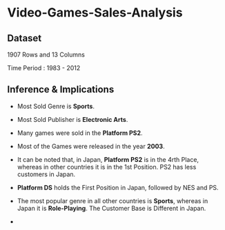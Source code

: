 # Video-Games-Sales-Analysis

## Dataset
1907 Rows and 13 Columns 

Time Period : 1983 - 2012

## Inference & Implications
 - Most Sold Genre is **Sports**.

 - Most Sold Publisher is **Electronic Arts**.

 - Many games were sold in the **Platform PS2**.

 -	Most of the Games were released in the year **2003**.

 - It can be noted that, in Japan, **Platform PS2** is in the 4rth Place, whereas in other countries it is in the 1st Position. PS2 has less customers in Japan.

 - **Platform DS** holds the First Position in Japan, followed by NES and PS.

 - The most popular genre in all other countries is **Sports**, whereas in Japan it is **Role-Playing**. The Customer Base is Different in Japan.

 - 
